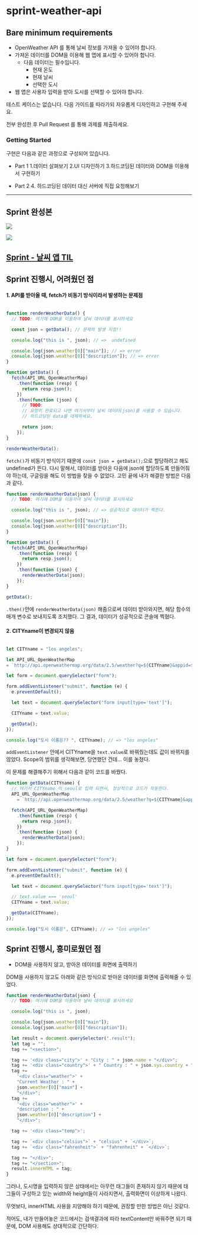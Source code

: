 # sprint-weather-api

## Bare minimum requirements
- OpenWeather API 를 통해 날씨 정보를 가져올 수 있어야 합니다.
- 가져온 데이터를 DOM을 이용해 웹 앱에 표시할 수 있어야 합니다.
  - 다음 데이터는 필수입니다.
    - 현재 온도
    - 현재 날씨
    - 선택한 도시
- 웹 앱은 사용자 입력을 받아 도시를 선택할 수 있어야 합니다.

테스트 케이스는 없습니다. 다음 가이드를 따라가되 자유롭게 디자인하고 구현해 주세요.

전부 완성한 후 Pull Request 를 통해 과제를 제출하세요.

### Getting Started

구현은 다음과 같은 과정으로 구성되어 있습니다.

- Part 1
  1.데이터 살펴보기
  2.UI 디자인하기
  3.하드코딩된 데이터와 DOM을 이용해서 구현하기

- Part 2
  4. 하드코딩된 데이터 대신 서버에 직접 요청해보기

--------------

## Sprint 완성본

![](https://images.velog.io/images/gil0127/post/6011426a-3611-45ad-aee3-b6367e7119ee/1.gif)

![](https://images.velog.io/images/gil0127/post/6bbec169-0497-44d5-a83d-11ea4254f3cf/2.gif)

## [Sprint - 날씨 앱 TIL](https://velog.io/@gil0127/%EB%82%A0%EC%94%A8-API-Sprint-%EC%A7%84%ED%96%89%ED%95%98%EB%A9%B4%EC%84%9C-%EB%B0%B0%EC%9A%B4-%EC%A0%90)


## Sprint 진행시, 어려웠던 점

#### 1. API를 받아올 때, fetch가 비동기 방식이라서 발생하는 문제점
```js

function renderWeatherData() {
  // TODO: 여기에 DOM을 이용하여 날씨 데이터를 표시하세요

  const json = getData(); // 문제의 발생 지점!!

  console.log("this is ", json); // =>  undefined

  console.log(json.weather[0]["main"]); // => error
  console.log(json.weather[0]["description"]); // => error
}

function getData() {
  fetch(API_URL_OpenWeatherMap)
    .then(function (resp) {
      return resp.json();
    })
    .then(function (json) {
      // TODO:
      // 요청이 완료되고 나면 여기서부터 날씨 데이터(json)를 사용할 수 있습니다.
      // 하드코딩된 data를 대체하세요.

      return json;
    });
}

renderWeatherData();

```
`fetch()`가 비동기 방식이기 때문에  `const json = getData();`으로 할당하려고 해도 undefined가 뜬다. 다시 말해서, 데이터를 받아온 다음에 json에 할당하도록 만들어줘야 하는데, 구글링을 해도 이 방법을 찾을 수 없었다.
고민 끝에 내가 해결한 방법은 다음과 같다.

```js
function renderWeatherData(json) {
  // TODO: 여기에 DOM을 이용하여 날씨 데이터를 표시하세요

  console.log("this is ", json); // => 성공적으로 데이터가 찍힌다.

  console.log(json.weather[0]["main"]);
  console.log(json.weather[0]["description"]);
}

function getData() {
  fetch(API_URL_OpenWeatherMap)
    .then(function (resp) {
      return resp.json();
    })
    .then(function (json) {
      renderWeatherData(json);
    });
}

getData();

```
`.then()`안에  `renderWeatherData(json)` 해줌으로써 데이터 받아와지면, 해당 함수의 매개 변수로 보내지도록 조치했다. 그 결과, 데이터가 성공적으로 콘솔에 찍혔다. 

#### 2. CITYname이 변경되지 않음
```js

let CITYname = "los angeles";

let API_URL_OpenWeatherMap 
= `http://api.openweathermap.org/data/2.5/weather?q=${CITYname}&appid=${APIkey}`;

let form = document.querySelector("form");

form.addEventListener("submit", function (e) {
  e.preventDefault();

  let text = document.querySelector("form input[type='text']");

  CITYname = text.value;

  getData();
});

console.log("도시 이름은?? ", CITYname); // => "los angeles"

```
`addEventListener` 안에서 CITYname을 `text.value`로 바꿔줬는데도 값이 바뀌지를 않았다. Scope의 범위를 생각해보면, 당연했던 건데... 이를 놓쳤다.

이 문제를 해결해주기 위해서 다음과 같이 코드를 바꿨다.

```js
function getData(CITYname) {
  // 여기서 CITYname 이 seoul로 입력 되면서, 정상적으로 코드가 작동한다.
  API_URL_OpenWeatherMap 
    = `http://api.openweathermap.org/data/2.5/weather?q=${CITYname}&appid=${APIkey}`;

  fetch(API_URL_OpenWeatherMap)
    .then(function (resp) {
      return resp.json();
    })
    .then(function (json) {
      renderWeatherData(json);
    });
}

let form = document.querySelector("form");

form.addEventListener("submit", function (e) {
  e.preventDefault();

  let text = document.querySelector("form input[type='text']");

  // text.value === 'seoul'
  CITYname = text.value; 

  getData(CITYname);
});

console.log("도시 이름은", CITYname); // => "los angeles"

```


## Sprint 진행시, 흥미로웠던 점

-  DOM을 사용하지 않고, 받아온 데이터를 화면에 출력하기

DOM을 사용하지 않고도 아래와 같은 방식으로 받아온 데이터를 화면에 출력해줄 수 있었다.

```js
function renderWeatherData(json) {
  // TODO: 여기에 DOM을 이용하여 날씨 데이터를 표시하세요

  console.log("this is ", json);

  console.log(json.weather[0]["main"]);
  console.log(json.weather[0]["description"]);

  let result = document.querySelector(".result");
  let tag = "";
  tag += "<section>";

  tag += '<div class="city">' + "City : " + json.name + "</div>";
  tag += '<div class="country">' + " Country : " + json.sys.country + "</div>";
  tag +=
    '<div class="weather">' +
    "Current Weather : " +
    json.weather[0]["main"] +
    "</div>";
  tag +=
    '<div class="weather">' +
    "description : " +
    json.weather[0]["description"] +
    "</div>";

  tag += '<div class="temp">';

  tag += `<div class="celsius">` + "celsius" + `</div>`;
  tag += `<div class="fahrenheit">` + "fahrenheit" + `</div>`;

  tag += "</div>";
  tag += "</section>";
  result.innerHTML = tag;
}

```
그러나, 도시명을 입력하지 않은 상태에서는 아무런 태그들이 존재하지 않기 때문에 태그들이 구성하고 있는 width와 height들이 사라지면서, 출력화면이 이상하게 나왔다.

무엇보다, innerHTML 사용을 지양해야 하기 때문에, 권장할 만한 방법은 아닌 것같다.

적어도, 내가 만들어놓은 코드에서는 검색결과에 따라 textContent만 바꿔주면 되기 때문에, DOM 사용해도 상대적으로 간단하다.
